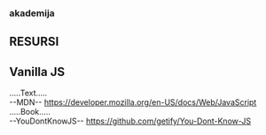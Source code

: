 ### akademija ###

## RESURSI ##

## Vanilla JS ##
.....Text.....</br>
--MDN-- https://developer.mozilla.org/en-US/docs/Web/JavaScript </br>
.....Book.....</br>
--YouDontKnowJS-- https://github.com/getify/You-Dont-Know-JS



